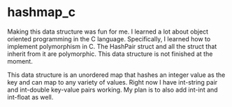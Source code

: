 # hashmap_c

Making this data structure was fun for me.  I learned a lot about object oriented programming in the C language. Specifically, I learned how to implement polymorphism in C. The HashPair struct and all the struct that inherit from it are polymorphic.  This data structure is not finished at the moment.

This data structure is an unordered map that hashes an integer value as the key and can map to any variety of values.  Right now I have int-string pair and int-double key-value pairs working.  My plan is to also add int-int and int-float as well.
